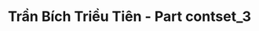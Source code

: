 ---
layout: album
resource: instagram
title: "Trần Bích Triều Tiên - Part contset_3"
description: "Instagram album of Trần Bích Triều Tiên, part contset_3.</br> Username: tienbabie_24"
active: gallery
album-title: "Trần Bích Triều Tiên"
images:
  - image_path: tienbabie_24/contset_3/1337667470420908_476083071_1771301377057513_3999931713691257882_n.jpg
  - image_path: tienbabie_24/contset_3/1337667477087574_475763564_1771301393724178_6411192967966733102_n.jpg
  - image_path: tienbabie_24/contset_3/1337667520420903_476233374_1771301533724164_2774216626088034760_n.jpg
  - image_path: tienbabie_24/contset_3/1337667553754233_476158974_1771301580390826_275049563220832956_n.jpg
  - image_path: tienbabie_24/contset_3/1337667573754231_476138454_1771301373724180_5373931006626451353_n.jpg
  - image_path: tienbabie_24/contset_3/1355982775256044_476359303_1771512617036389_9210166365007467680_n.jpg
  - image_path: tienbabie_24/contset_3/1355982791922709_475951547_1771512837036367_4790501234390612004_n.jpg
  - image_path: tienbabie_24/contset_3/1355982811922707_476102446_1771512550369729_3431282277129359376_n.jpg
  - image_path: tienbabie_24/contset_3/1355982835256038_476030213_1771512783703039_7258576752691417542_n.jpg
  - image_path: tienbabie_24/contset_3/1627714618082857_481298210_1791479801706337_6465400469785707869_n.jpg
  - image_path: tienbabie_24/contset_3/1627714634749522_482089016_1791479798373004_3039797187777852272_n.jpg
  - image_path: tienbabie_24/contset_3/1627714671416185_481998824_1791479758373008_852952663744964121_n.jpg
  - image_path: tienbabie_24/contset_3/1627714691416183_481232363_1791479751706342_765880889041793731_n.jpg
  - image_path: tienbabie_24/contset_3/1627714728082846_481148732_1791479538373030_7938498216927490358_n.jpg
  - image_path: tienbabie_24/contset_3/1627714751416177_481481474_1791479768373007_3879256793536128241_n.jpg
  - image_path: tienbabie_24/contset_3/1627714801416172_481262959_1791479761706341_5710058112219535320_n.jpg
  - image_path: tienbabie_24/contset_3/1627721594748826_481463909_1791479535039697_9165180712439280811_n.jpg
  - image_path: tienbabie_24/contset_3/1627899974730988_481240958_1791480858372898_3027804174377392499_n.jpg
  - image_path: tienbabie_24/contset_3/1628155594705426_481096685_1791480571706260_4845877718012676473_n.jpg
  - image_path: tienbabie_24/contset_3/1629421191245533_482220922_1791483158372668_8747622167290486848_n.jpg
  - image_path: tienbabie_24/contset_3/1696696427851342_483928292_1797912357729748_259500373617232259_n.jpg
  - image_path: tienbabie_24/contset_3/1711500069704311_484188721_1799013127619671_9043264146697601466_n.jpg
  - image_path: tienbabie_24/contset_3/1711500103037641_484468068_1799013247619659_7616709439119364078_n.jpg
  - image_path: tienbabie_24/contset_3/1711500169704301_484637889_1799013380952979_5200009251267781702_n.jpg
  - image_path: tienbabie_24/contset_3/1711500193037632_484047549_1799013087619675_5733235077581656899_n.jpg
  - image_path: tienbabie_24/contset_3/1711500379704280_484048887_1799013304286320_6400045498711617274_n.jpg
  - image_path: tienbabie_24/contset_3/1711500409704277_484568301_1799013300952987_1493741455398536147_n.jpg
  - image_path: tienbabie_24/contset_3/1711515883036063_484350921_1799013414286309_4443580132167867090_n.jpg
  - image_path: tienbabie_24/contset_3/1712324119621906_484022101_1799013147619669_83215849895418768_n.jpg
  - image_path: tienbabie_24/contset_3/1712324152955236_484514839_1799013464286304_2297606893020987364_n.jpg
  - image_path: tienbabie_24/contset_3/1712324192955232_484237123_1799013254286325_5521792923429539327_n.jpg
  - image_path: tienbabie_24/contset_3/1712324239621894_484715940_1799013234286327_5668857551043170164_n.jpg
  - image_path: tienbabie_24/contset_3/1712324272955224_484033150_1799013230952994_1122300125435629565_n.jpg
  - image_path: tienbabie_24/contset_3/1712324302955221_484367731_1799013217619662_1389373827320880960_n.jpg
  - image_path: tienbabie_24/contset_3/1712324342955217_484312249_1799013100953007_6057152985348413839_n.jpg
  - image_path: tienbabie_24/contset_3/1719066432281008_484118178_1799027920951525_5321302265813480513_n.jpg
  - image_path: tienbabie_24/contset_3/1719066498947668_484513850_1799027627618221_3121505761270103731_n.jpg
  - image_path: tienbabie_24/contset_3/1719067092280942_484136030_1799027957618188_7709645113758078453_n.jpg
  - image_path: tienbabie_24/contset_3/1719067565614228_484112035_1799027494284901_7993926215389822237_n.jpg
  - image_path: tienbabie_24/contset_3/1719067682280883_484279622_1799027577618226_3622962433527205022_n.jpg
  - image_path: tienbabie_24/contset_3/1719067688947549_484320889_1799027980951519_5834192222173455342_n.jpg
  - image_path: tienbabie_24/contset_3/1719067742280877_484019334_1799027704284880_5436429894024754564_n.jpg
  - image_path: tienbabie_24/contset_3/1719067758947542_484241074_1799027687618215_8983757992411924644_n.jpg
  - image_path: tienbabie_24/contset_3/1762902124564105_484561084_1800296044158046_5981343048991208298_n.jpg
  - image_path: tienbabie_24/contset_3/1763092211211763_484349966_1800296240824693_6928507775266864298_n.jpg
  - image_path: tienbabie_24/contset_3/1763092221211762_484871743_1800296417491342_6329903662365649395_n.jpg
  - image_path: tienbabie_24/contset_3/1763092267878424_484039533_1800296147491369_4954297153673156325_n.jpg
  - image_path: tienbabie_24/contset_3/1763092277878423_484095318_1800296477491336_4742411299845210811_n.jpg
  - image_path: tienbabie_24/contset_3/1763092327878418_484939829_1800296467491337_1287529711181443119_n.jpg
  - image_path: tienbabie_24/contset_3/1763092387878412_484077395_1800296150824702_5269056038349802632_n.jpg
  - image_path: tienbabie_24/contset_3/1763092397878411_484443846_1800296154158035_7639330971355946424_n.jpg
  - image_path: tienbabie_24/contset_3/1763092434545074_484494708_1800296434158007_5678692904050776935_n.jpg
  - image_path: tienbabie_24/contset_3/1763092454545072_483968891_1800296377491346_5321656568832821720_n.jpg
  - image_path: tienbabie_24/contset_3/1763092504545067_484282142_1800296127491371_830635916679183899_n.jpg
  - image_path: tienbabie_24/contset_3/1763092514545066_484368500_1800296184158032_2604295105904073451_n.jpg
  - image_path: tienbabie_24/contset_3/1765153801005604_485178461_1800580274129623_4678464674815055796_n.jpg
  - image_path: tienbabie_24/contset_3/1765153821005602_484032670_1800580377462946_1389028220710015970_n.jpg
  - image_path: tienbabie_24/contset_3/1765153861005598_484917829_1800580277462956_2587137666139188739_n.jpg
  - image_path: tienbabie_24/contset_3/1765153877672263_484327027_1800580374129613_4556823752891143514_n.jpg
  - image_path: tienbabie_24/contset_3/1765153944338923_484096892_1800580370796280_5723955492053420008_n.jpg
  - image_path: tienbabie_24/contset_3/1765153954338922_484592872_1800580344129616_7073836060044012804_n.jpg
  - image_path: tienbabie_24/contset_3/1765154021005582_484177936_1800580320796285_8391336034501156389_n.jpg
  - image_path: tienbabie_24/contset_3/1765154031005581_484218176_1800580314129619_554172753119210769_n.jpg
  - image_path: tienbabie_24/contset_3/1783697792484538_480564495_1783697795817871_6414584294537810849_n.jpg
  - image_path: tienbabie_24/contset_3/1783766765810974_480704403_1783767375810913_8599142710249973259_n.jpg
  - image_path: tienbabie_24/contset_3/1783766772477640_480456481_1783767382477579_3009189935118282133_n.jpg
  - image_path: tienbabie_24/contset_3/1783766829144301_480751080_1783767402477577_3282303468074897537_n.jpg
  - image_path: tienbabie_24/contset_3/1783766839144300_480919773_1783767399144244_2139238860117108207_n.jpg
  - image_path: tienbabie_24/contset_3/1783766922477625_480658005_1783767425810908_2421970824145379300_n.jpg
  - image_path: tienbabie_24/contset_3/1783766929144291_480770808_1783767439144240_941654280991054228_n.jpg
  - image_path: tienbabie_24/contset_3/1783766985810952_480737064_1783767465810904_6016863530645649454_n.jpg
  - image_path: tienbabie_24/contset_3/1783767005810950_480774492_1783767475810903_7290474523276018258_n.jpg
  - image_path: tienbabie_24/contset_3/1783778062476511_479521068_1783778065809844_4851221480885482084_n.jpg
---